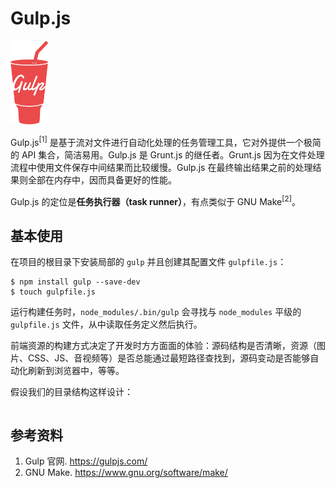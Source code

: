 # Gulp.js

<img src="./images/gulp-2x.png" style="width: 60px;" class="fl">

Gulp.js<sup>[1]</sup> 是基于流对文件进行自动化处理的任务管理工具，它对外提供一个极简的 API 集合，简洁易用。Gulp.js 是 Grunt.js 的继任者。Grunt.js 因为在文件处理流程中使用文件保存中间结果而比较缓慢。Gulp.js 在最终输出结果之前的处理结果则全部在内存中，因而具备更好的性能。

Gulp.js 的定位是**任务执行器（task runner）**，有点类似于 GNU Make<sup>[2]</sup>。

## 基本使用

在项目的根目录下安装局部的 `gulp` 并且创建其配置文件 `gulpfile.js`：

```
$ npm install gulp --save-dev
$ touch gulpfile.js
```

运行构建任务时，`node_modules/.bin/gulp` 会寻找与 `node_modules` 平级的 `gulpfile.js` 文件，从中读取任务定义然后执行。

前端资源的构建方式决定了开发时方方面面的体验：源码结构是否清晰，资源（图片、CSS、JS、音视频等）是否总能通过最短路径查找到，源码变动是否能够自动化刷新到浏览器中，等等。

假设我们的目录结构这样设计：

```

```


## 参考资料

1. Gulp 官网. https://gulpjs.com/
2. GNU Make. https://www.gnu.org/software/make/
